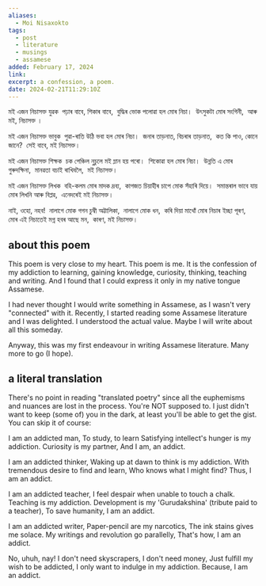 ```yaml
---
aliases:
  - Moi Nisaxokto
tags:
  - post
  - literature
  - musings
  - assamese
added: February 17, 2024
link: 
excerpt: a confession, a poem.
date: 2024-02-21T11:29:10Z
---
```

মই এজন নিচাসক্ত যুৱক 
পঢ়াৰ বাবে, শিকাৰ বাবে, 
বুদ্ধিৰ ভোক পলোৱা হল মোৰ নিচা। 
উৎসুকটা মোৰ সংগিনী, 
আৰু মই, নিচাসক্ত ।

মই এজন নিচাসক্ত ভাবুক 
পুৱা-ৰাতি উঠি ভবা হল মোৰ নিচা। 
জনাৰ তাড়নাত, বিচৰাৰ তাড়নাত, 
কত কি পাও, কোনে জানে? 
সেই বাবে, মই নিচাসক্ত।

মই এজন নিচাসক্ত শিক্ষক 
চক পেঞ্চিল নুচুলে মই ম্লান হয় পৰো। 
শিকোৱা হল মোৰ নিচা। 
উন্নতি এ মোৰ গুৰুদক্ষিনা, 
মানৱতা বচাই ৰাখিবলৈ, 
মই নিচাসক্ত।

মই এজন নিচাসক্ত লিখক 
বহি-কলম মোৰ মাদক দ্ৰব্য, 
কাগজত চিয়াহীৰ চাপে মোক সঁহাৰি দিয়ে। 
সমান্তৰাল ভাবে যায় মোৰ লিখনি আৰু বিপ্লৱ, 
এনেদৰেই মই নিচাসক্ত।

নাই, ওহো, নহব! 
নালাগে মোক গগন চুম্বী অট্টালিকা, 
নালাগে মোক ধন, 
কৰি দিয়া মাথোঁ মোৰ নিচাৰ ইচ্ছা পূৰণ, 
মোৰ এই নিচাতেই মগ্ন হবৰ আছে মন, 
কাৰণ, ম‌ই নিচাসক্ত।
## about this poem
This poem is very close to my heart. This poem is me. It is the confession of my addiction to learning, gaining knowledge, curiosity, thinking, teaching and writing. And I found that I could express it only in my native tongue Assamese. 

I had never thought I would write something in Assamese, as I wasn't very "connected" with it. Recently, I started reading some Assamese literature and I was delighted. I understood the actual value. Maybe I will write about all this someday.

Anyway, this was my first endeavour in writing Assamese literature. Many more to go (I hope).
## a literal translation
There's no point in reading "translated poetry" since all the euphemisms and nuances are lost in the process. You're NOT supposed to. I just didn't want to keep (some of) you in the dark, at least you'll be able to get the gist. You can skip it of course:

I am an addicted man,
To study, to learn
Satisfying intellect's hunger is my addiction.
Curiosity is my partner,
And I am, an addict.

I am an addicted thinker,
Waking up at dawn to think is my addiction.
With tremendous desire to find and learn,
Who knows what I might find?
Thus, I am an addict.

I am an addicted teacher,
I feel despair when unable to touch a chalk.
Teaching is my addiction.
Development is my 'Gurudakshina' (tribute paid to a teacher),
To save humanity,
I am an addict.

I am an addicted writer,
Paper-pencil are my narcotics,
The ink stains gives me solace.
My writings and revolution go parallelly, 
That's how, I am an addict.

No, uhuh, nay!
I don't need skyscrapers,
I don't need money,
Just fulfill my wish to be addicted, 
I only want to indulge in my addiction.
Because, I am an addict.
